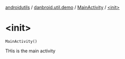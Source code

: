 [androidutils](../../index.md) / [danbroid.util.demo](../index.md) / [MainActivity](index.md) / [&lt;init&gt;](./-init-.md)

# &lt;init&gt;

`MainActivity()`

THis is the main activity

